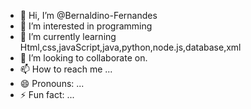 - 👋 Hi, I’m @Bernaldino-Fernandes
- 👀 I’m interested in programming
- 🌱 I’m currently learning Html,css,javaScript,java,python,node.js,database,xml
- 💞️ I’m looking to collaborate on.
- 📫 How to reach me ...
- 😄 Pronouns: ...
- ⚡ Fun fact: ...

<!---
Bernaldino-Fernandes/Bernaldino-Fernandes is a ✨ special ✨ repository because its `README.md` (this file) appears on your GitHub profile.
You can click the Preview link to take a look at your changes.
--->
